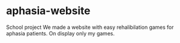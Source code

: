 # aphasia-website
School project
We made a website with easy rehalibilation games for aphasia patients.
On display only my games.
